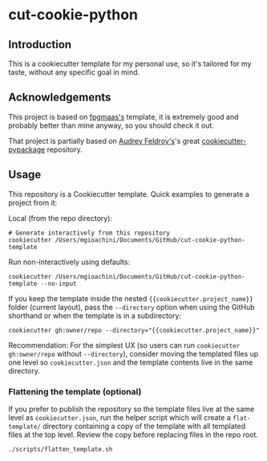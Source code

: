 # cut-cookie-python

## Introduction

This is a cookiecutter template for my personal use, so it's tailored for my taste, without any specific goal in mind.

## Acknowledgements

This project is based on [fpgmaas's](https://github.com/fpgmaas/cookiecutter-uv) template, it is extremely good and probably better than mine anyway, so you should check it out.

That project is partially based on [Audrey Feldroy\'s](https://github.com/audreyfeldroy)\'s great [cookiecutter-pypackage](https://github.com/audreyfeldroy/cookiecutter-pypackage) repository.

## Usage

This repository is a Cookiecutter template. Quick examples to generate a project from it:

Local (from the repo directory):

```fish
# Generate interactively from this repository
cookiecutter /Users/mgioachini/Documents/GitHub/cut-cookie-python-template
```

Run non-interactively using defaults:

```fish
cookiecutter /Users/mgioachini/Documents/GitHub/cut-cookie-python-template --no-input
```

If you keep the template inside the nested `{{cookiecutter.project_name}}` folder (current layout), pass the `--directory` option when using the GitHub shorthand or when the template is in a subdirectory:

```fish
cookiecutter gh:owner/repo --directory="{{cookiecutter.project_name}}"
```

Recommendation: For the simplest UX (so users can run `cookiecutter gh:owner/repo` without `--directory`), consider moving the templated files up one level so `cookiecutter.json` and the template contents live in the same directory.

### Flattening the template (optional)

If you prefer to publish the repository so the template files live at the same level as `cookiecutter.json`, run the helper script which will create a `flat-template/` directory containing a copy of the template with all templated files at the top level. Review the copy before replacing files in the repo root.

```fish
./scripts/flatten_template.sh
```
